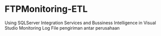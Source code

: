 # FTPMonitoring-ETL
Using SQLServer Integration Services and Bussiness Intelligence in Visual Studio
Monitoring Log File pengiriman antar perusahaan
